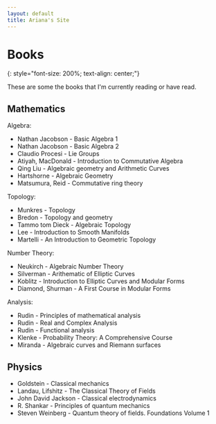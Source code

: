```yaml
---
layout: default
title: Ariana's Site
---
```


# Books
{: style="font-size: 200%; text-align: center;"}

These are some the books that I'm currently reading or have read.

## Mathematics

Algebra:
 - Nathan Jacobson - Basic Algebra 1
 - Nathan Jacobson - Basic Algebra 2
 - Claudio Procesi - Lie Groups
 - Atiyah, MacDonald - Introduction to Commutative Algebra
 - Qing Liu - Algebraic geometry and Arithmetic Curves
 - Hartshorne - Algebraic Geometry
 - Matsumura, Reid - Commutative ring theory

Topology:
 - Munkres - Topology
 - Bredon - Topology and geometry
 - Tammo tom Dieck - Algebraic Topology
 - Lee - Introduction to Smooth Manifolds
 - Martelli - An Introduction to Geometric Topology

Number Theory:
 - Neukirch - Algebraic Number Theory
 - Silverman - Arithematic of Elliptic Curves
 - Koblitz - Introduction to Elliptic Curves and Modular Forms
 - Diamond, Shurman - A First Course in Modular Forms

Analysis:
 - Rudin - Principles of mathematical analysis
 - Rudin - Real and Complex Analysis
 - Rudin - Functional analysis
 - Klenke - Probability Theory: A Comprehensive Course
 - Miranda - Algebraic curves and Riemann surfaces

## Physics

 - Goldstein - Classical mechanics
 - Landau, Lifshitz - The Classical Theory of Fields
 - John David Jackson - Classical electrodynamics
 - R. Shankar - Principles of quantum mechanics
 - Steven Weinberg - Quantum theory of fields. Foundations Volume 1
